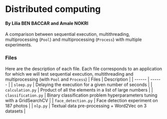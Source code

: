 # Distributed computing
#### By Lilia BEN BACCAR and Amale NOKRI
A comparison between sequential execution, multithreading, multiprocessing (`Pool`) and multiprocessing (`Process`) with multiple experiments.

### Files
Here are the description of each file. Each file corresponds to an application for which we will test sequential execution, multithreading and multiprocessing (with `Pool` and `Process`)
| Files | Description |
| ------ | ------ |
| `sleep.py` | Delaying the execution for a given number of seconds |
| `calculation.py` | Product of all the elements in a list of large numbers |
| `classification.py` | Binary classification problem hyperparameters tuning with a GridSearchCV |
| `face_detection.py` | Face detection experiment on 187 photos |
| `nlp.py` | Textual data pre-processing + Word2Vec on 3 datasets |
